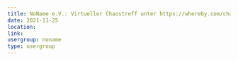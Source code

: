 ```yaml
---
title: NoName e.V.: Virtueller Chaostreff unter https://whereby.com/chaos-hd?roundedCornersOff
date: 2021-11-25
location: 
link: 
usergroup: noname
type: usergroup
---
```

